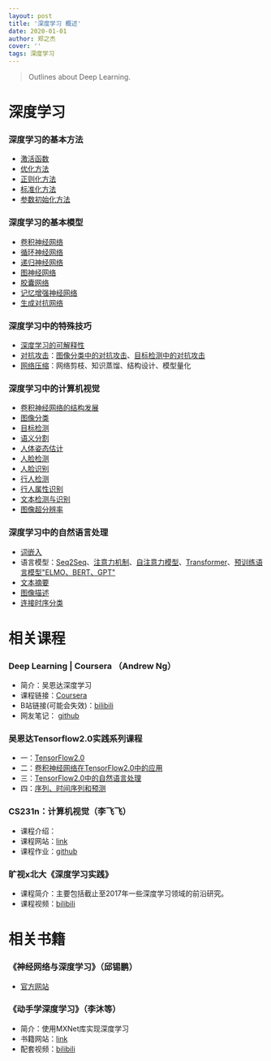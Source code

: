 ```yaml
---
layout: post
title: '深度学习 概述'
date: 2020-01-01
author: 郑之杰
cover: ''
tags: 深度学习
---
```


> Outlines about Deep Learning.

# 深度学习


### 深度学习的基本方法
- [激活函数](https://0809zheng.github.io/2020/03/01/activation.html)
- [优化方法](https://0809zheng.github.io/2020/03/02/optimization.html)
- [正则化方法](https://0809zheng.github.io/2020/03/03/regularization.html)
- [标准化方法](https://0809zheng.github.io/2020/03/04/normalization.html)
- [参数初始化方法](https://0809zheng.github.io/2020/03/05/initialization.html)

### 深度学习的基本模型
- [卷积神经网络](https://0809zheng.github.io/2020/03/06/CNN.html)
- [循环神经网络](https://0809zheng.github.io/2020/03/07/RNN.html)
- [递归神经网络](https://0809zheng.github.io/2020/03/08/recursive-neural-network.html)
- [图神经网络](https://0809zheng.github.io/2020/03/09/graph-neural-network.html)
- [胶囊网络](https://0809zheng.github.io/2020/04/20/Capsule-Network.html)
- [记忆增强神经网络](https://0809zheng.github.io/2020/04/23/memory-network.html)
- [生成对抗网络](https://0809zheng.github.io/2020/05/18/generative-adversarial-network.html)

### 深度学习中的特殊技巧
- [深度学习的可解释性](https://0809zheng.github.io/2020/04/28/explainable-DL.html)
- [对抗攻击](https://0809zheng.github.io/2020/04/30/adversarial-attack.html)：[图像分类中的对抗攻击](https://0809zheng.github.io/2020/07/26/adversirial_attack_in_classification.html)、[目标检测中的对抗攻击](https://0809zheng.github.io/2020/07/25/adversirial_attack_in_object_detection.html)
- [网络压缩](https://0809zheng.github.io/2020/05/01/network-compression.html)：网络剪枝、知识蒸馏、结构设计、模型量化

### 深度学习中的计算机视觉
- [卷积神经网络的结构发展](https://0809zheng.github.io/2020/06/03/CNN-architecture.html)
- [图像分类](https://0809zheng.github.io/2020/05/06/image-classification.html)
- [目标检测](https://0809zheng.github.io/2020/05/31/object-detection.html)
- [语义分割](https://0809zheng.github.io/2020/05/07/semantic-segmentation.html)
- [人体姿态估计](https://0809zheng.github.io/2020/05/08/pose-estimation.html)
- [人脸检测](https://0809zheng.github.io/2020/05/09/face-detection.html)
- [人脸识别](https://0809zheng.github.io/2020/05/10/face-recognition.html)
- [行人检测](https://0809zheng.github.io/2020/05/11/pedestrian-detection.html)
- [行人属性识别](https://0809zheng.github.io/2020/05/12/pedestrian-attribute-recognition.html)
- [文本检测与识别](https://0809zheng.github.io/2020/05/15/text-detection-recognition.html)
- [图像超分辨率](https://0809zheng.github.io/2020/08/27/SR.html)


### 深度学习中的自然语言处理
- [词嵌入](https://0809zheng.github.io/2020/04/29/word-embedding.html)
- 语言模型：[Seq2Seq](https://0809zheng.github.io/2020/04/21/sequence-2-sequence.html)、[注意力机制](https://0809zheng.github.io/2020/04/22/attention.html)、[自注意力模型](https://0809zheng.github.io/2020/04/24/self-attention.html)、[Transformer](https://0809zheng.github.io/2020/04/25/transformer.html)、[预训练语言模型"ELMO、BERT、GPT"](https://0809zheng.github.io/2020/04/27/elmo-bert-gpt.html)
- [文本摘要](https://0809zheng.github.io/2020/05/13/text-summary.html)
- [图像描述](https://0809zheng.github.io/2020/05/14/image-caption.html)
- [连接时序分类](https://0809zheng.github.io/2020/06/11/ctc.html)


# 相关课程

### Deep Learning | Coursera （Andrew Ng）
- 简介：吴恩达深度学习
- 课程链接：[Coursera](https://www.coursera.org/specializations/deep-learning)
- B站链接(可能会失效)：[bilibili](https://www.bilibili.com/video/BV1gb411j7Bs?from=search&seid=9514718306825025518)
- 网友笔记： [github](https://github.com/fengdu78/deeplearning_ai_books)

### 吴恩达Tensorflow2.0实践系列课程
- 一：[TensorFlow2.0](https://www.bilibili.com/video/BV1zE411T7nb?from=search&seid=890015452850895449)
- 二：[卷积神经网络在TensorFlow2.0中的应用](https://www.bilibili.com/video/BV1yE411g7NY?from=search&seid=890015452850895449)
- 三：[TensorFlow2.0中的自然语言处理](https://www.bilibili.com/video/BV19E411g7d1?from=search&seid=890015452850895449)
- 四：[序列、时间序列和预测](https://www.bilibili.com/video/BV1qE411u7z4?from=search&seid=890015452850895449)

### CS231n：计算机视觉（李飞飞）
- 课程介绍：
- 课程网站：[link](http://cs231n.stanford.edu/syllabus.html)
- 课程作业：[github](https://github.com/0809zheng/CS231n-assignment2019)

### 旷视x北大《深度学习实践》
- 课程简介：主要包括截止至2017年一些深度学习领域的前沿研究。
- 课程视频：[bilibili](https://www.bilibili.com/video/BV1E7411t7ay)



# 相关书籍

### 《神经网络与深度学习》（邱锡鹏）
- [官方网站](https://nndl.github.io/)

### 《动手学深度学习》（李沐等）
- 简介：使用MXNet库实现深度学习
- 书籍网站：[link](http://zh.d2l.ai/)
- 配套视频：[bilibili](https://www.bilibili.com/video/BV154411S7Tf)

